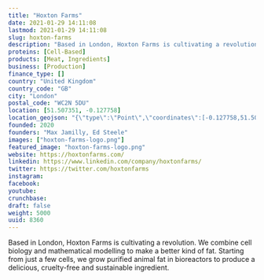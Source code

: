 ```yaml
---
title: "Hoxton Farms"
date: 2021-01-29 14:11:08
lastmod: 2021-01-29 14:11:08
slug: hoxton-farms
description: "Based in London, Hoxton Farms is cultivating a revolution. We combine cell biology and mathematical modelling to make a better kind of fat. Starting from just a few cells, we grow purified animal fat in bioreactors to produce a delicious, cruelty-free and sustainable ingredient."
proteins: [Cell-Based]
products: [Meat, Ingredients]
business: [Production]
finance_type: []
country: "United Kingdom"
country_code: "GB"
city: "London"
postal_code: "WC2N 5DU"
location: [51.507351, -0.127758]
location_geojson: "{\"type\":\"Point\",\"coordinates\":[-0.127758,51.507351]}"
founded: 2020
founders: "Max Jamilly, Ed Steele"
images: ["hoxton-farms-logo.png"]
featured_image: "hoxton-farms-logo.png"
website: https://hoxtonfarms.com/
linkedin: https://www.linkedin.com/company/hoxtonfarms/
twitter: https://twitter.com/hoxtonfarms
instagram: 
facebook: 
youtube: 
crunchbase: 
draft: false
weight: 5000
uuid: 8360
---
```

Based in London, Hoxton Farms is cultivating a revolution. We combine cell biology and mathematical modelling to make a better kind of fat. Starting from just a few cells, we grow purified animal fat in bioreactors to produce a delicious, cruelty-free and sustainable ingredient.
